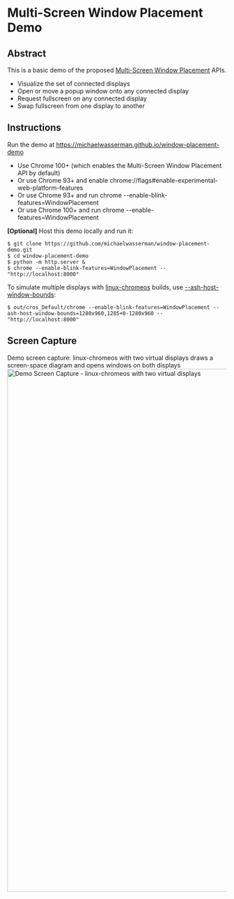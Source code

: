 # Multi-Screen Window Placement Demo

## Abstract

This is a basic demo of the proposed
[Multi-Screen Window Placement](https://github.com/webscreens/window-placement) APIs.
* Visualize the set of connected displays
* Open or move a popup window onto any connected display
* Request fullscreen on any connected display
* Swap fullscreen from one display to another

## Instructions

Run the demo at https://michaelwasserman.github.io/window-placement-demo
* Use Chrome 100+ (which enables the Multi-Screen Window Placement API by default)
* Or use Chrome 93+ and enable chrome://flags#enable-experimental-web-platform-features
* Or use Chrome 93+ and run chrome --enable-blink-features=WindowPlacement
* Or use Chrome 100+ and run chrome --enable-features=WindowPlacement

**[Optional]** Host this demo locally and run it:
```console
$ git clone https://github.com/michaelwasserman/window-placement-demo.git
$ cd window-placement-demo
$ python -m http.server &
$ chrome --enable-blink-features=WindowPlacement -- "http://localhost:8000"
```

To simulate multiple displays with
[linux-chromeos](https://chromium.googlesource.com/chromiumos/docs/+/master/simple_chrome_workflow.md)
builds, use
[--ash-host-window-bounds](https://cs.chromium.org/chromium/src/ui/display/display_switches.cc?type=cs&q=ash-host-window-bounds&sq=package:chromium&g=0&l=34-40):
```console
$ out/cros_Default/chrome --enable-blink-features=WindowPlacement --ash-host-window-bounds=1280x960,1285+0-1280x960 -- "http://localhost:8000"
```

## Screen Capture

Demo screen capture: linux-chromeos with two virtual displays draws a screen-space diagram and opens windows on both displays<br>
<a href="demo_screen_capture.webm"><img src="demo_screen_capture.png" alt="Demo Screen Capture - linux-chromeos with two virtual displays" width="1200"></a>
